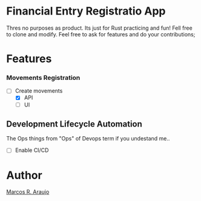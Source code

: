 # Financial Entry Registratio App

Thres no purposes as product. Its just for Rust practicing and fun! Fell free to clone and modify. Feel free to ask for features and do your contributions;

# Features

### Movements Registration

- [ ] Create movements
  - [X] API
  - [ ] UI

## Development Lifecycle Automation

The Ops things from "Ops" of Devops term if you undestand me..

- [ ] Enable CI/CD


# Author

[Marcos R. Araujo](https://m4rc0s.github.io/https:/)
